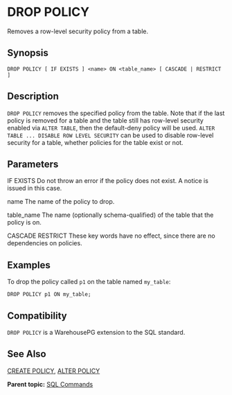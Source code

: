 # DROP POLICY 

Removes a row-level security policy from a table.

## <a id="section2"></a>Synopsis 

``` {#sql_command_synopsis}
DROP POLICY [ IF EXISTS ] <name> ON <table_name> [ CASCADE | RESTRICT ]
```

## <a id="section3"></a>Description 

`DROP POLICY` removes the specified policy from the table. Note that if the last policy is removed for a table and the table still has row-level security enabled via `ALTER TABLE`, then the default-deny policy will be used. `ALTER TABLE ... DISABLE ROW LEVEL SECURITY` can be used to disable row-level security for a table, whether policies for the table exist or not.

## <a id="section4"></a>Parameters 

IF EXISTS
Do not throw an error if the policy does not exist. A notice is issued in this case.

name
The name of the policy to drop.

table\_name
The name \(optionally schema-qualified\) of the table that the policy is on.

CASCADE
RESTRICT
These key words have no effect, since there are no dependencies on policies.

## <a id="section5"></a>Examples

To drop the policy called `p1` on the table named `my_table`:

```
DROP POLICY p1 ON my_table;
```

## <a id="section6"></a>Compatibility 

`DROP POLICY` is a WarehousePG extension to the SQL standard.

## <a id="section7"></a>See Also 

[CREATE POLICY](CREATE_POLICY.html), [ALTER POLICY](ALTER_POLICY.html)

**Parent topic:** [SQL Commands](../sql_commands/sql_ref.html)

